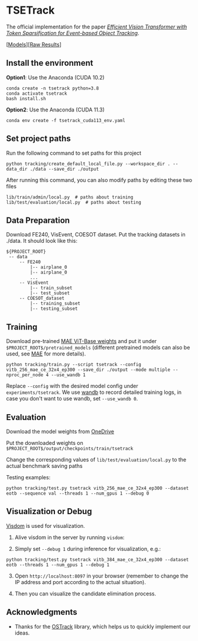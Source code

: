 # TSETrack
The official implementation for the paper [_Efficient Vision Transformer with Token Sparsification for Event-based Object Tracking_](https://xxx).

[[Models](https://1drv.ms/f/s!AoopRFuuZ7xoh9BxI6aZVJJwpHX5iw?e=Fx1qpv)][[Raw Results](https://1drv.ms/u/s!AoopRFuuZ7xoh9BvNK1eTCL_lX8jIg?e=t3froa)]



## Install the environment
**Option1**: Use the Anaconda (CUDA 10.2)
```
conda create -n tsetrack python=3.8
conda activate tsetrack
bash install.sh
```

**Option2**: Use the Anaconda (CUDA 11.3)
```
conda env create -f tsetrack_cuda113_env.yaml
```
 
## Set project paths
Run the following command to set paths for this project
```
python tracking/create_default_local_file.py --workspace_dir . --data_dir ./data --save_dir ./output
```
After running this command, you can also modify paths by editing these two files
```
lib/train/admin/local.py  # paths about training
lib/test/evaluation/local.py  # paths about testing
```

## Data Preparation
Download FE240, VisEvent, COESOT dataset.
Put the tracking datasets in ./data. It should look like this:
   ```
   ${PROJECT_ROOT}
    -- data
        -- FE240
            |-- airplane_0
            |-- airplane_0
            ...
        -- VisEvent
            |-- train_subset
            |-- test_subset
        -- COESOT_dataset
            |-- training_subset
            |-- testing_subset
   ```


## Training
Download pre-trained [MAE ViT-Base weights](https://dl.fbaipublicfiles.com/mae/pretrain/mae_pretrain_vit_base.pth) and put it under `$PROJECT_ROOT$/pretrained_models` (different pretrained models can also be used, see [MAE](https://github.com/facebookresearch/mae) for more details).

```
python tracking/train.py --script tsetrack --config vitb_256_mae_ce_32x4_ep300 --save_dir ./output --mode multiple --nproc_per_node 4 --use_wandb 1
```

Replace `--config` with the desired model config under `experiments/tsetrack`. We use [wandb](https://github.com/wandb/client) to record detailed training logs, in case you don't want to use wandb, set `--use_wandb 0`.


## Evaluation
Download the model weights from [OneDrive](https://1drv.ms/f/s!AoopRFuuZ7xoh9BxI6aZVJJwpHX5iw?e=Fx1qpv)

Put the downloaded weights on `$PROJECT_ROOT$/output/checkpoints/train/tsetrack`

Change the corresponding values of `lib/test/evaluation/local.py` to the actual benchmark saving paths

Testing examples:
```
python tracking/test.py tsetrack vitb_256_mae_ce_32x4_ep300 --dataset eotb --sequence val --threads 1 --num_gpus 1 --debug 0
```


## Visualization or Debug 
[Visdom](https://github.com/fossasia/visdom) is used for visualization. 
1. Alive visdom in the server by running `visdom`:

2. Simply set `--debug 1` during inference for visualization, e.g.:
```
python tracking/test.py tsetrack vitb_384_mae_ce_32x4_ep300 --dataset eotb --threads 1 --num_gpus 1 --debug 1
```
3. Open `http://localhost:8097` in your browser (remember to change the IP address and port according to the actual situation).

4. Then you can visualize the candidate elimination process.

## Acknowledgments
* Thanks for the [OSTrack](https://github.com/botaoye/OSTrack) library, which helps us to quickly implement our ideas. 

<!-- 
## Citation
If our work is useful for your research, please consider citing:

```Bibtex

``` -->

